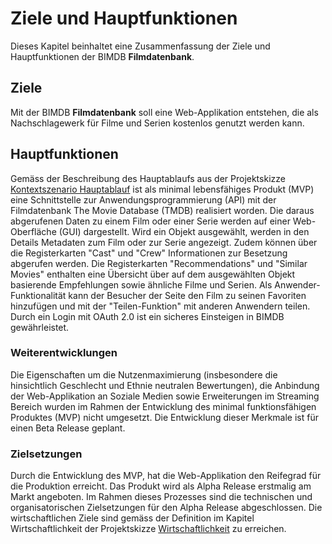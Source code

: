 # Ziele und Hauptfunktionen

Dieses Kapitel beinhaltet eine Zusammenfassung der Ziele und Hauptfunktionen der BIMDB **Filmdatenbank**.

## Ziele

Mit der BIMDB **Filmdatenbank** soll eine Web-Applikation entstehen, die als Nachschlagewerk für Filme und Serien kostenlos genutzt werden kann. 

## Hauptfunktionen

Gemäss der Beschreibung des Hauptablaufs aus der Projektskizze [Kontextszenario Hauptablauf](https://gabrielbenabou.gitlab.io/bimdb/projektskizze/04_KontextszenarioHauptablauf/) ist als minimal lebensfähiges Produkt (MVP) eine Schnittstelle zur Anwendungsprogrammierung (API) mit der Filmdatenbank The Movie Database (TMDB) realisiert worden. Die daraus abgerufenen Daten zu einem Film oder einer Serie werden auf einer Web-Oberfläche (GUI) dargestellt. Wird ein Objekt ausgewählt, werden in den Details Metadaten zum Film oder zur Serie angezeigt. Zudem können über die Registerkarten "Cast" und "Crew" Informationen zur Besetzung abgerufen werden. Die Registerkarten "Recommendations" und "Similar Movies" enthalten eine Übersicht über auf dem ausgewählten Objekt basierende Empfehlungen sowie ähnliche Filme und Serien. Als Anwender-Funktionalität kann der Besucher der Seite den Film zu seinen Favoriten hinzufügen und mit der "Teilen-Funktion" mit anderen Anwendern teilen. Durch ein Login mit OAuth 2.0 ist ein sicheres Einsteigen in BIMDB gewährleistet.

### Weiterentwicklungen

Die Eigenschaften um die Nutzenmaximierung (insbesondere die hinsichtlich Geschlecht und Ethnie neutralen Bewertungen), die Anbindung der Web-Applikation an Soziale Medien sowie Erweiterungen im Streaming Bereich wurden im Rahmen der Entwicklung des minimal funktionsfähigen Produktes (MVP) nicht umgesetzt. Die Entwicklung dieser Merkmale ist für einen Beta Release geplant.

### Zielsetzungen

Durch die Entwicklung des MVP, hat die Web-Applikation den Reifegrad für die Produktion erreicht. Das Produkt wird als Alpha Release erstmalig am Markt angeboten. Im Rahmen dieses Prozesses sind die technischen und organisatorischen Zielsetzungen für den Alpha Release abgeschlossen. Die wirtschaftlichen Ziele sind gemäss der Definition im Kapitel Wirtschaftlichkeit der Projektskizze [Wirtschaftlichkeit](https://gabrielbenabou.gitlab.io/bimdb/projektskizze/08_Wirtschaftlichkeit/) zu erreichen.
